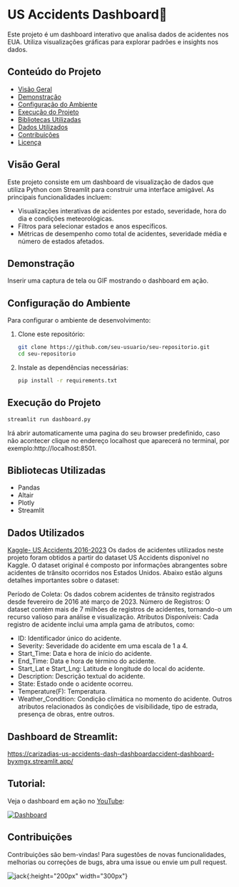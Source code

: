 # US Accidents Dashboard🚗

Este projeto é um dashboard interativo que analisa dados de acidentes nos EUA. Utiliza visualizações gráficas para explorar padrões e insights nos dados.

## Conteúdo do Projeto

- [Visão Geral](#visão-geral)
- [Demonstração](#demonstração)
- [Configuração do Ambiente](#configuração-do-ambiente)
- [Execução do Projeto](#execução-do-projeto)
- [Bibliotecas Utilizadas](#bibliotecas-utilizadas)
- [Dados Utilizados](#dados-utilizados)
- [Contribuições](#contribuições)
- [Licença](#licença)

## Visão Geral

Este projeto consiste em um dashboard de visualização de dados que utiliza Python com Streamlit para construir uma interface amigável. As principais funcionalidades incluem:

- Visualizações interativas de acidentes por estado, severidade, hora do dia e condições meteorológicas.
- Filtros para selecionar estados e anos específicos.
- Métricas de desempenho como total de acidentes, severidade média e número de estados afetados.

## Demonstração

Inserir uma captura de tela ou GIF mostrando o dashboard em ação.

## Configuração do Ambiente

Para configurar o ambiente de desenvolvimento:

1. Clone este repositório:

   ```bash
   git clone https://github.com/seu-usuario/seu-repositorio.git
   cd seu-repositorio
   ```
2. Instale as dependências necessárias:

   ```bash
   pip install -r requirements.txt
   ```
## Execução do Projeto
```bash
streamlit run dashboard.py
```
Irá abrir automaticamente uma pagina do seu browser predefinido, caso não acontecer clique no endereço localhost que aparecerá no terminal, por exemplo:http://localhost:8501.

## Bibliotecas Utilizadas

- Pandas
- Altair
- Plotly
- Streamlit

## Dados Utilizados
[Kaggle- US Accidents 2016-2023](https://www.kaggle.com/datasets/sobhanmoosavi/us-accidents)
Os dados de acidentes utilizados neste projeto foram obtidos a partir do dataset US Accidents disponível no Kaggle. O dataset original é composto por informações abrangentes sobre acidentes de trânsito ocorridos nos Estados Unidos. Abaixo estão alguns detalhes importantes sobre o dataset:

Período de Coleta: Os dados cobrem acidentes de trânsito registrados desde fevereiro de 2016 até março de 2023.
Número de Registros: O dataset contém mais de 7 milhões de registros de acidentes, tornando-o um recurso valioso para análise e visualização.
Atributos Disponíveis: Cada registro de acidente inclui uma ampla gama de atributos, como:

- ID: Identificador único do acidente.
- Severity: Severidade do acidente em uma escala de 1 a 4.
- Start_Time: Data e hora de início do acidente.
- End_Time: Data e hora de término do acidente.
- Start_Lat e Start_Lng: Latitude e longitude do local do acidente.
- Description: Descrição textual do acidente.
- State: Estado onde o acidente ocorreu.
- Temperature(F): Temperatura.
- Weather_Condition: Condição climática no momento do acidente.
Outros atributos relacionados às condições de visibilidade, tipo de estrada, presença de obras, entre outros.

## Dashboard de Streamlit:

https://carizadias-us-accidents-dash-dashboardaccident-dashboard-byxmgx.streamlit.app/


## Tutorial:

Veja o dashboard em ação no [YouTube](https://www.youtube.com/watch?v=uwg72l_kC8M):

[![Dashboard](https://img.youtube.com/vi/uwg72l_kC8M/0.jpg)](https://www.youtube.com/watch?v=uwg72l_kC8M)




## Contribuições
Contribuições são bem-vindas! Para sugestões de novas funcionalidades, melhorias ou correções de bugs, abra uma issue ou envie um pull request.



![jack](https://github.com/carizadias/US_Accidents_Dashboard/assets/95142358/a2f1d8e6-5383-4232-9a4a-9ad8c80ce862){:height="200px" width="300px"}



